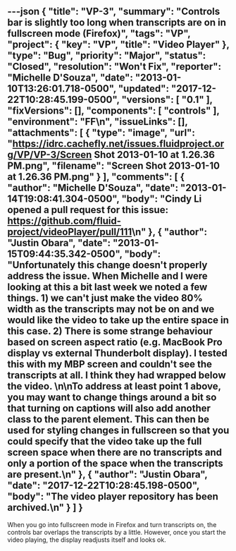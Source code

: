 ---json
{
  "title": "VP-3",
  "summary": "Controls bar is slightly too long when transcripts are on in fullscreen mode (Firefox)",
  "tags": "VP",
  "project": {
    "key": "VP",
    "title": "Video Player"
  },
  "type": "Bug",
  "priority": "Major",
  "status": "Closed",
  "resolution": "Won't Fix",
  "reporter": "Michelle D'Souza",
  "date": "2013-01-10T13:26:01.718-0500",
  "updated": "2017-12-22T10:28:45.199-0500",
  "versions": [
    "0.1"
  ],
  "fixVersions": [],
  "components": [
    "controls"
  ],
  "environment": "FF\n",
  "issueLinks": [],
  "attachments": [
    {
      "type": "image",
      "url": "https://idrc.cachefly.net/issues.fluidproject.org/VP/VP-3/Screen Shot 2013-01-10 at 1.26.36 PM.png",
      "filename": "Screen Shot 2013-01-10 at 1.26.36 PM.png"
    }
  ],
  "comments": [
    {
      "author": "Michelle D'Souza",
      "date": "2013-01-14T19:08:41.304-0500",
      "body": "Cindy Li opened a pull request for this issue: <https://github.com/fluid-project/videoPlayer/pull/111>\n"
    },
    {
      "author": "Justin Obara",
      "date": "2013-01-15T09:44:35.342-0500",
      "body": "Unfortunately this change doesn't properly address the issue. When Michelle and I were looking at this a bit last week we noted a few things. 1) we can't just make the video 80% width as the transcripts may not be on and we would like the video to take up the entire space in this case. 2) There is some strange behaviour based on screen aspect ratio (e.g. MacBook Pro display vs external Thunderbolt display). I tested this with my MBP screen and couldn't see the transcripts at all. I think they had wrapped below the video.&#x20;\n\nTo address at least point 1 above, you may want to change things around a bit so that turning on captions will also add another class to the parent element. This can then be used for styling changes in fullscreen so that you could specify that the video take up the full screen space when there are no transcripts and only a portion of the space when the transcripts are present.\n"
    },
    {
      "author": "Justin Obara",
      "date": "2017-12-22T10:28:45.198-0500",
      "body": "The video player repository has been archived.\n"
    }
  ]
}
---
When you go into fullscreen mode in Firefox and turn transcripts on, the controls bar overlaps the transcripts by a little. However, once you start the video playing, the display readjusts itself and looks ok.&#x20;

        